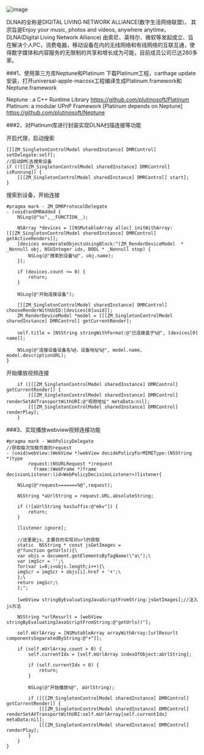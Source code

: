 ![image](http://upload-images.jianshu.io/upload_images/301129-7d0850bb7feaf65f.png?imageMogr2/auto-orient/strip%7CimageView2/2/w/1240)

DLNA的全称是DIGITAL LIVING NETWORK ALLIANCE(数字生活网络联盟)， 其宗旨是Enjoy your music, photos and videos, anywhere anytime， DLNA(Digital Living Network Alliance) 由索尼、英特尔、微软等发起成立、旨在解决个人PC，消费电器，移动设备在内的无线网络和有线网络的互联互通，使得数字媒体和内容服务的无限制的共享和增长成为可能，目前成员公司已达280多家。

###1、使用第三方库Neptune和Platinum
下载Platinum工程，carthage update安装，打开universal-apple-macosx工程编译生成Platinum.framework和Neptune.framework

Neptune : a C++ Runtime Library
https://github.com/plutinosoft/Platinum
Platinum: a modular UPnP Framework [Platinum depends on Neptune]
https://github.com/plutinosoft/Neptune

###2、对Platinum库进行封装实现DLNA扫描连接等功能

开启代理，启动搜索

    [[[ZM_SingletonControlModel sharedInstance] DMRControl] setDelegate:self];
    //启动DMC去搜索设备
    if (![[[ZM_SingletonControlModel sharedInstance] DMRControl] isRunning]) {
        [[[ZM_SingletonControlModel sharedInstance] DMRControl] start];
    }

搜索到设备，开始连接

    #pragma mark - ZM_DMRProtocolDelegate
    - (void)onDMRAdded {
        NSLog(@"%s",__FUNCTION__);
        
        NSArray *devices = [[NSMutableArray alloc] initWithArray:[[[ZM_SingletonControlModel sharedInstance] DMRControl] getActiveRenders]];
        [devices enumerateObjectsUsingBlock:^(ZM_RenderDeviceModel  * _Nonnull obj, NSUInteger idx, BOOL * _Nonnull stop) {
            NSLog(@"搜索到设备%@", obj.name);
        }];
        
        if (devices.count <= 0) {
            return;
        }
        
        NSLog(@"开始连接设备");
        
        [[[ZM_SingletonControlModel sharedInstance] DMRControl] chooseRenderWithUUID:[devices[0]uuid]];
        ZM_RenderDeviceModel *model = [[[ZM_SingletonControlModel sharedInstance] DMRControl] getCurrentRender];
        
        self.title = [NSString stringWithFormat:@"已连接盒子%@", [devices[0] name]];
        
        NSLog(@"连接设备设备名%@，设备地址%@", model.name, model.descriptionURL);
    }

开始播放视频连接

        if ([[[ZM_SingletonControlModel sharedInstance] DMRControl] getCurrentRender]) {
            [[[ZM_SingletonControlModel sharedInstance] DMRControl] renderSetAVTransportWithURI:@"视频地址" metaData:nil];
            [[[ZM_SingletonControlModel sharedInstance] DMRControl] renderPlay];
        }

###3、实现播放webview视频连接功能

    #pragma mark - WebPolicyDelegate
    //获取每次加载页面的request
    - (void)webView:(WebView *)webView decidePolicyForMIMEType:(NSString *)type
            request:(NSURLRequest *)request
              frame:(WebFrame *)frame
    decisionListener:(id<WebPolicyDecisionListener>)listener{
        
        NSLog(@"request=======%@",request);
        
        NSString *aUrlString = request.URL.absoluteString;
        
        if (![aUrlString hasSuffix:@"mkv"]) {
            return;
        }
        
        [listener ignore];
        
        //这里是js，主要目的实现对url的获取
        static  NSString * const jsGetImages =
        @"function getUrls(){\
        var objs = document.getElementsByTagName(\"a\");\
        var imgScr = '';\
        for(var i=0;i<objs.length;i++){\
        imgScr = imgScr + objs[i].href + '+';\
        };\
        return imgScr;\
        };";
        
        [webView stringByEvaluatingJavaScriptFromString:jsGetImages];//注入js方法
        
        NSString *urlResurlt = [webView stringByEvaluatingJavaScriptFromString:@"getUrls()"];
        
        self.mUrlArray = [NSMutableArray arrayWithArray:[urlResurlt componentsSeparatedByString:@"+"]];
        
        if (self.mUrlArray.count > 0) {
            self.currentIdx = [self.mUrlArray indexOfObject:aUrlString];
            
            if (self.currentIdx < 0) {
                return;
            }
            
            NSLog(@"开始播放%@", aUrlString);

            if ([[[ZM_SingletonControlModel sharedInstance] DMRControl] getCurrentRender]) {
                [[[ZM_SingletonControlModel sharedInstance] DMRControl] renderSetAVTransportWithURI:self.mUrlArray[self.currentIdx] metaData:nil];
                [[[ZM_SingletonControlModel sharedInstance] DMRControl] renderPlay];
            }
        }
    }

